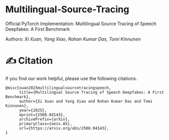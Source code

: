 # Multilingual-Source-Tracing
Official PyTorch Implementation: Multilingual Source Tracing of Speech Deepfakes: A First Benchmark

Authors: *Xi Xuan*, *Yang Xiao*, *Rohan Kumar Das*, *Tomi Kinnunen*




# ✍️ Citation
If you find our work helpful, please use the following citations.
```  
@misc{xuan2025multilingualsourcetracingspeech,
      title={Multilingual Source Tracing of Speech Deepfakes: A First Benchmark}, 
      author={Xi Xuan and Yang Xiao and Rohan Kumar Das and Tomi Kinnunen},
      year={2025},
      eprint={2508.04143},
      archivePrefix={arXiv},
      primaryClass={eess.AS},
      url={https://arxiv.org/abs/2508.04143}, 
}
```



